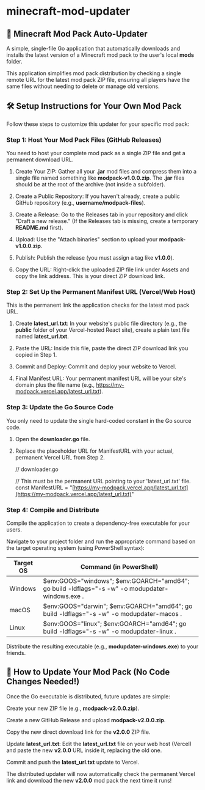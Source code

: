 # minecraft-mod-updater

## 🚀 Minecraft Mod Pack Auto-Updater

A simple, single-file Go application that automatically downloads and installs the latest version of a Minecraft mod pack to the user's local **mods** folder.

This application simplifies mod pack distribution by checking a single remote URL for the latest mod pack ZIP file, ensuring all players have the same files without needing to delete or manage old versions.

## 🛠️ Setup Instructions for Your Own Mod Pack

Follow these steps to customize this updater for your specific mod pack:

### Step 1: Host Your Mod Pack Files (GitHub Releases)

You need to host your complete mod pack as a single ZIP file and get a permanent download URL.

1. Create Your ZIP: Gather all your **.jar** mod files and compress them into a single file named something like **modpack-v1.0.0.zip**. The **.jar** files should be at the root of the archive (not inside a subfolder).

2. Create a Public Repository: If you haven't already, create a public GitHub repository (e.g., **username/modpack-files**).

3. Create a Release: Go to the Releases tab in your repository and click "Draft a new release." (If the Releases tab is missing, create a temporary **README.md** first).

4. Upload: Use the "Attach binaries" section to upload your **modpack-v1.0.0.zip**.

5. Publish: Publish the release (you must assign a tag like **v1.0.0**).

6. Copy the URL: Right-click the uploaded ZIP file link under Assets and copy the link address. This is your direct ZIP download link.

### Step 2: Set Up the Permanent Manifest URL (Vercel/Web Host)

This is the permanent link the application checks for the latest mod pack URL.

1. Create **latest_url.txt**: In your website's public file directory (e.g., the **public** folder of your Vercel-hosted React site), create a plain text file named **latest_url.txt**.

2. Paste the URL: Inside this file, paste the direct ZIP download link you copied in Step 1.

3. Commit and Deploy: Commit and deploy your website to Vercel.

4. Final Manifest URL: Your permanent manifest URL will be your site's domain plus the file name (e.g., https://my-modpack.vercel.app/latest_url.txt).

### Step 3: Update the Go Source Code

You only need to update the single hard-coded constant in the Go source code.

1. Open the **downloader.go** file.

2. Replace the placeholder URL for ManifestURL with your actual, permanent Vercel URL from Step 2.

    // downloader.go

    // This must be the permanent URL pointing to your 'latest_url.txt' file.
    const ManifestURL = "[https://my-modpack.vercel.app/latest_url.txt](https://my-modpack.vercel.app/latest_url.txt)" 


### Step 4: Compile and Distribute

Compile the application to create a dependency-free executable for your users.

Navigate to your project folder and run the appropriate command based on the target operating system (using PowerShell syntax):

| Target OS| Command (in PowerShell) |
| ---------| ----------- |
| Windows | $env:GOOS="windows"; $env:GOARCH="amd64"; go build -ldflags="-s -w" -o modupdater-windows.exe . |
| macOS   | $env:GOOS="darwin"; $env:GOARCH="amd64"; go build -ldflags="-s -w" -o modupdater-macos .        |
| Linux   | $env:GOOS="linux"; $env:GOARCH="amd64"; go build -ldflags="-s -w" -o modupdater-linux .         |


Distribute the resulting executable (e.g., **modupdater-windows.exe**) to your friends.

## 🔁 How to Update Your Mod Pack (No Code Changes Needed!)

Once the Go executable is distributed, future updates are simple:

Create your new ZIP file (e.g., **modpack-v2.0.0.zip**).

Create a new GitHub Release and upload **modpack-v2.0.0.zip**.

Copy the new direct download link for the **v2.0.0** ZIP file.

Update **latest_url.txt**: Edit the **latest_url.txt** file on your web host (Vercel) and paste the new **v2.0.0** URL inside it, replacing the old one.

Commit and push the **latest_url.txt** update to Vercel.

The distributed updater will now automatically check the permanent Vercel link and download the new **v2.0.0** mod pack the next time it runs!